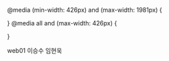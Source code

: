 @media (min-width: 426px) and (max-width: 1981px) {
  
}
@media all and (max-width: 426px) {

}

web01
이승수
임현욱

